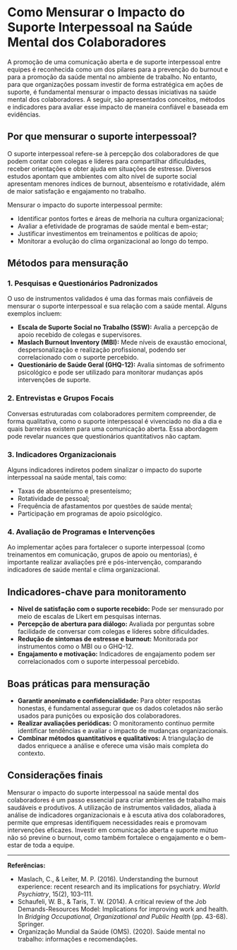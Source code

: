
# Como Mensurar o Impacto do Suporte Interpessoal na Saúde Mental dos Colaboradores

A promoção de uma comunicação aberta e de suporte interpessoal entre equipes é reconhecida como um dos pilares para a prevenção do burnout e para a promoção da saúde mental no ambiente de trabalho. No entanto, para que organizações possam investir de forma estratégica em ações de suporte, é fundamental mensurar o impacto dessas iniciativas na saúde mental dos colaboradores. A seguir, são apresentados conceitos, métodos e indicadores para avaliar esse impacto de maneira confiável e baseada em evidências.

## Por que mensurar o suporte interpessoal?

O suporte interpessoal refere-se à percepção dos colaboradores de que podem contar com colegas e líderes para compartilhar dificuldades, receber orientações e obter ajuda em situações de estresse. Diversos estudos apontam que ambientes com alto nível de suporte social apresentam menores índices de burnout, absenteísmo e rotatividade, além de maior satisfação e engajamento no trabalho.

Mensurar o impacto do suporte interpessoal permite:

- Identificar pontos fortes e áreas de melhoria na cultura organizacional;
- Avaliar a efetividade de programas de saúde mental e bem-estar;
- Justificar investimentos em treinamentos e políticas de apoio;
- Monitorar a evolução do clima organizacional ao longo do tempo.

## Métodos para mensuração

### 1. Pesquisas e Questionários Padronizados

O uso de instrumentos validados é uma das formas mais confiáveis de mensurar o suporte interpessoal e sua relação com a saúde mental. Alguns exemplos incluem:

- **Escala de Suporte Social no Trabalho (SSW):** Avalia a percepção de apoio recebido de colegas e supervisores.
- **Maslach Burnout Inventory (MBI):** Mede níveis de exaustão emocional, despersonalização e realização profissional, podendo ser correlacionado com o suporte percebido.
- **Questionário de Saúde Geral (GHQ-12):** Avalia sintomas de sofrimento psicológico e pode ser utilizado para monitorar mudanças após intervenções de suporte.

### 2. Entrevistas e Grupos Focais

Conversas estruturadas com colaboradores permitem compreender, de forma qualitativa, como o suporte interpessoal é vivenciado no dia a dia e quais barreiras existem para uma comunicação aberta. Essa abordagem pode revelar nuances que questionários quantitativos não captam.

### 3. Indicadores Organizacionais

Alguns indicadores indiretos podem sinalizar o impacto do suporte interpessoal na saúde mental, tais como:

- Taxas de absenteísmo e presenteísmo;
- Rotatividade de pessoal;
- Frequência de afastamentos por questões de saúde mental;
- Participação em programas de apoio psicológico.

### 4. Avaliação de Programas e Intervenções

Ao implementar ações para fortalecer o suporte interpessoal (como treinamentos em comunicação, grupos de apoio ou mentorias), é importante realizar avaliações pré e pós-intervenção, comparando indicadores de saúde mental e clima organizacional.

## Indicadores-chave para monitoramento

- **Nível de satisfação com o suporte recebido:** Pode ser mensurado por meio de escalas de Likert em pesquisas internas.
- **Percepção de abertura para diálogo:** Avaliada por perguntas sobre facilidade de conversar com colegas e líderes sobre dificuldades.
- **Redução de sintomas de estresse e burnout:** Monitorada por instrumentos como o MBI ou o GHQ-12.
- **Engajamento e motivação:** Indicadores de engajamento podem ser correlacionados com o suporte interpessoal percebido.

## Boas práticas para mensuração

- **Garantir anonimato e confidencialidade:** Para obter respostas honestas, é fundamental assegurar que os dados coletados não serão usados para punições ou exposição dos colaboradores.
- **Realizar avaliações periódicas:** O monitoramento contínuo permite identificar tendências e avaliar o impacto de mudanças organizacionais.
- **Combinar métodos quantitativos e qualitativos:** A triangulação de dados enriquece a análise e oferece uma visão mais completa do contexto.

## Considerações finais

Mensurar o impacto do suporte interpessoal na saúde mental dos colaboradores é um passo essencial para criar ambientes de trabalho mais saudáveis e produtivos. A utilização de instrumentos validados, aliada à análise de indicadores organizacionais e à escuta ativa dos colaboradores, permite que empresas identifiquem necessidades reais e promovam intervenções eficazes. Investir em comunicação aberta e suporte mútuo não só previne o burnout, como também fortalece o engajamento e o bem-estar de toda a equipe.

---
**Referências:**
- Maslach, C., & Leiter, M. P. (2016). Understanding the burnout experience: recent research and its implications for psychiatry. *World Psychiatry*, 15(2), 103–111.
- Schaufeli, W. B., & Taris, T. W. (2014). A critical review of the Job Demands-Resources Model: Implications for improving work and health. In *Bridging Occupational, Organizational and Public Health* (pp. 43-68). Springer.
- Organização Mundial da Saúde (OMS). (2020). Saúde mental no trabalho: informações e recomendações.
```
